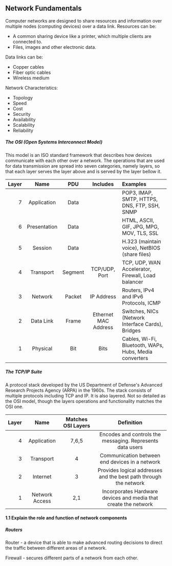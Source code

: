 ## Network Fundamentals

Computer networks are designed to share resources and information over multiple nodes (computing devices) over a data link.
Resources can be:
- A common sharing device like a printer, which multiple clients are connected to.
- Files, images and other electronic data.

Data links can be:
- Copper cables
- Fiber optic cables
- Wireless medium  

Network Characteristics:
- Topology
- Speed
- Cost 
- Security
- Availability
- Scalability
- Reliability

##### The OSI (Open Systems Interconnect Model)
This model is an ISO standard framework that describes how devices communicate with each other over a network. The operations that are used for data transmission are spread into seven categories, namely layers, so that each layer serves the layer above and is served by the layer bellow it.

|Layer | Name         | PDU     | Includes             | Examples                                               |
|-----:|:------------:|:-------:|:--------------------:|:-------------------------------------------------------|
|    7 | Application  | Data    |                      | POP3, IMAP, SMTP, HTTPS, DNS, FTP, SSH, SNMP           |
|    6 | Presentation | Data    |                      | HTML, ASCII, GIF, JPG, MPG, MOV, TLS, SSL              |
|    5 | Session      | Data    |                      | H.323 (maintain voice), NetBIOS (share files)          |
|    4 | Transport    | Segment | TCP/UDP, Port        | TCP, UDP, WAN Accelerator, Firewall, Load balancer     |
|    3 | Network      | Packet  | IP Address           | Routers, IPv4 and IPv6 Protocols, ICMP                 |
|    2 | Data Link    | Frame   | Ethernet MAC Address | Switches, NICs (Network Interface Cards), Bridges      |
|    1 | Physical     | Bit     | Bits                 | Cables, Wi-Fi, Bluetooth, WAPs, Hubs, Media converters |

##### The TCP/IP Suite
A protocol stack developed by the US Department of Defense's Advanced Research Projects Agency (ARPA) in the 1960s. The stack consists of multiple protocols including TCP and IP. It is also layered. Not so detailed as the OSI model, though the layers operations and functionality matches the OSI one. 

|Layer | Name           | Matches OSI Layers | Definition                                                       |
|-----:|:--------------:|:------------------:|:----------------------------------------------------------------:|
|    4 | Application    | 7,6,5              | Encodes and controls the messaging. Represents data users        |
|    3 | Transport      | 4                  | Communication between end devices in a network                   |
|    2 | Internet       | 3                  | Provides logical addresses and the best path through the network |
|    1 | Network Access | 2,1                | Incorporates Hardware devices and media that create the network  |


#### 1.1 Explain the role and function of network components

##### Routers

Router - a device that is able to make advanced routing decisions to direct the traffic between different areas of a network.

Firewall - secures different parts of a network from each other.

